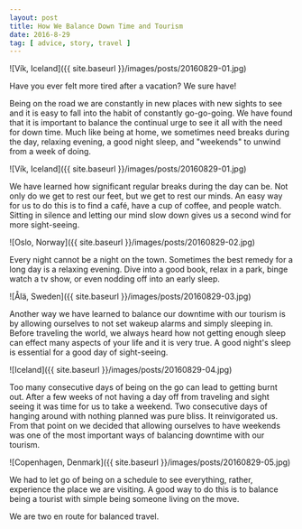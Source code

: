```yaml
---
layout: post
title: How We Balance Down Time and Tourism
date: 2016-8-29
tag: [ advice, story, travel ]
---
```


![Vík, Iceland]({{ site.baseurl }}/images/posts/20160829-01.jpg)

Have you ever felt more tired after a vacation? We sure have!

Being on the road we are constantly in new places with new sights to see and it is easy to fall into the habit of constantly go-go-going. We have found that it is important to balance the continual urge to see it all with the need for down time. Much like being at home, we sometimes need breaks during the day, relaxing evening, a good night sleep, and "weekends" to unwind from a week of doing.   

![Vík, Iceland]({{ site.baseurl }}/images/posts/20160829-01.jpg)

We have learned how significant regular breaks during the day can be. Not only do we get to rest our feet, but we get to rest our minds. An easy way for us to do this is to find a café, have a cup of coffee, and people watch. Sitting in silence and letting our mind slow down gives us a second wind for more sight-seeing. 

![Oslo, Norway]({{ site.baseurl }}/images/posts/20160829-02.jpg)

Every night cannot be a night on the town.  Sometimes the best remedy for a long day is a relaxing evening. Dive into a good book, relax in a park, binge watch a tv show, or even nodding off into an early sleep. 

![Ålä, Sweden]({{ site.baseurl }}/images/posts/20160829-03.jpg)

Another way we have learned to balance our downtime with our tourism is by allowing ourselves to not set wakeup alarms and simply sleeping in. Before traveling the world, we always heard how not getting enough sleep can effect many aspects of your life and it is very true. A good night's sleep is essential for a good day of sight-seeing.

![Iceland]({{ site.baseurl }}/images/posts/20160829-04.jpg)

Too many consecutive days of being on the go can lead to getting burnt out. After a few weeks of not having a day off from traveling and sight seeing it was time for us to take a weekend. Two consecutive days of hanging around with nothing planned was pure bliss. It reinvigorated us. From that point on we decided that allowing ourselves to have weekends was one of the most important ways of balancing downtime with our tourism.

![Copenhagen, Denmark]({{ site.baseurl }}/images/posts/20160829-05.jpg)

We had to let go of being on a schedule to see everything, rather, experience the place we are visiting. A good way to do this is to balance being a tourist with simple being someone living on the move.     

We are two en route for balanced travel.